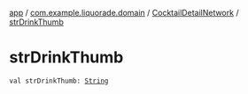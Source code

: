 [app](../../index.md) / [com.example.liquorade.domain](../index.md) / [CocktailDetailNetwork](index.md) / [strDrinkThumb](./str-drink-thumb.md)

# strDrinkThumb

`val strDrinkThumb: `[`String`](https://kotlinlang.org/api/latest/jvm/stdlib/kotlin/-string/index.html)